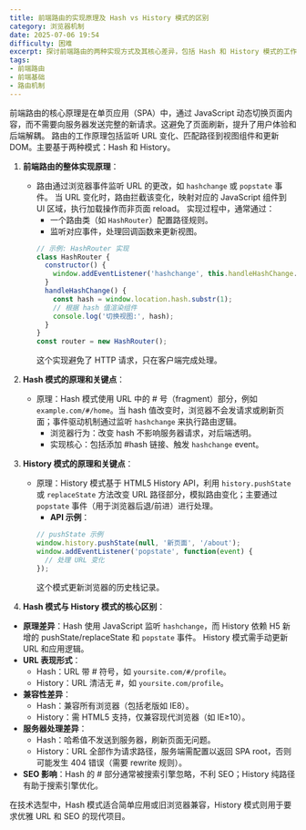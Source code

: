 ```yaml
---
title: 前端路由的实现原理及 Hash vs History 模式的区别
category: 浏览器机制
date: 2025-07-06 19:54
difficulty: 困难
excerpt: 探讨前端路由的两种实现方式及其核心差异，包括 Hash 和 History 模式的工作机制、优缺点以及适用场景。
tags:
- 前端路由
- 前端基础
- 路由机制
---
```

前端路由的核心原理是在单页应用（SPA）中，通过 JavaScript 动态切换页面内容，而不需要向服务器发送完整的新请求。这避免了页面刷新，提升了用户体验和后端解耦。 路由的工作原理包括监听 URL 变化、匹配路径到视图组件和更新 DOM。主要基于两种模式：Hash 和 History。  

1.  **前端路由的整体实现原理**：  
    -   路由通过浏览器事件监听 URL 的更改，如 `hashchange` 或 `popstate` 事件。 当 URL 变化时，路由拦截该变化，映射对应的 JavaScript 组件到 UI 区域，执行加载操作而非页面 reload。 实现过程中，通常通过：  
        -   一个路由类（如 `HashRouter`）配置路径规则。  
        -   监听对应事件，处理回调函数来更新视图。  
        ```javascript
        // 示例: HashRouter 实现
        class HashRouter {
          constructor() {
            window.addEventListener('hashchange', this.handleHashChange.bind(this));
          }
          handleHashChange() {
            const hash = window.location.hash.substr(1);
            // 根据 hash 值渲染组件
            console.log('切换视图:', hash);
          }
        }
        const router = new HashRouter();
        ```  
        这个实现避免了 HTTP 请求，只在客户端完成处理。  

2.  **Hash 模式的原理和关键点**：  
    -   原理：Hash 模式使用 URL 中的 # 号（fragment）部分，例如 `example.com/#/home`。当 hash 值改变时，浏览器不会发请求或刷新页面；事件驱动机制通过监听 `hashchange` 来执行路由逻辑。  
        -   浏览器行为：改变 hash 不影响服务器请求，对后端透明。  
        -   实现核心：包括添加 #hash 链接、触发 `hashchange` event。  

3.  **History 模式的原理和关键点**：  
    -   原理：History 模式基于 HTML5 History API，利用 `history.pushState` 或 `replaceState` 方法改变 URL 路径部分，模拟路由变化；主要通过 `popstate` 事件（用于浏览器后退/前进）进行处理。  
        -   **API 示例**：  
        ```javascript
        // pushState 示例
        window.history.pushState(null, '新页面', '/about');
        window.addEventListener('popstate', function(event) {
          // 处理 URL 变化
        });
        ```  
        这个模式更新浏览器的历史栈记录。  

4.  **Hash 模式与 History 模式的核心区别**：  
   -   **原理差异**：Hash 使用 JavaScript 监听 `hashchange`，而 History 依赖 H5 新增的 pushState/replaceState 和 `popstate` 事件。 History 模式需手动更新 URL 和应用逻辑。  
   -   **URL 表现形式**：  
        -   Hash：URL 带 # 符号，如 `yoursite.com/#/profile`。  
        -   History：URL 清洁无 #，如 `yoursite.com/profile`。  
   -   **兼容性差异**：  
        -   Hash：兼容所有浏览器（包括老版如 IE8）。  
        -   History：需 HTML5 支持，仅兼容现代浏览器（如 IE≥10）。  
   -   **服务器处理差异**：  
        -   Hash：哈希值不发送到服务器，刷新页面无问题。  
        -   History：URL 全部作为请求路径，服务端需配置以返回 SPA root，否则可能发生 404 错误（需要 rewrite 规则）。  
   -   **SEO 影响**：Hash 的 # 部分通常被搜索引擎忽略，不利 SEO；History 纯路径有助于搜索引擎优化。  

在技术选型中，Hash 模式适合简单应用或旧浏览器兼容，History 模式则用于要求优雅 URL 和 SEO 的现代项目。  
